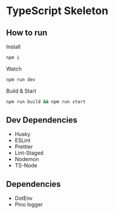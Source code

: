 # TypeScript Skeleton

## How to run

Install

```bash
npm i
```

Watch

```bash
npm run dev
```

Build & Start

```bash
npm run build && npm run start
```

## Dev Dependencies

-   Husky
-   ESLint
-   Prettier
-   Lint-Staged
-   Nodemon
-   TS-Node

## Dependencies

-   DotEnv
-   Pino logger
